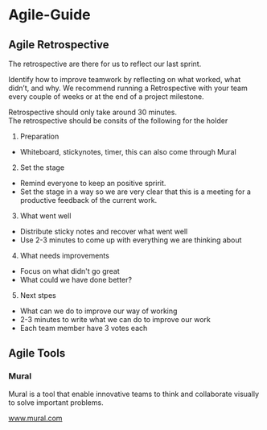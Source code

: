 <h1>Agile-Guide</h1>

<h2>Agile Retrospective</h2>
The retrospective are there for us to reflect our last sprint. <br>

Identify how to improve teamwork by reflecting on what worked, what didn’t, and why. We recommend running a Retrospective with your team every couple of weeks or at the end of a project milestone. <br>

Retrospective should only take around 30 minutes. <br>
The retrospective should be consits of the following for the holder <br>
1. Preparation <br>
- Whiteboard, stickynotes, timer, this can also come through Mural <br>

2. Set the stage <br>
- Remind everyone to keep an positive spririt. <br> 
- Set the stage in a way so we are very clear that this is a meeting for a productive feedback of the current work. <br>

3. What went well <br>
- Distribute sticky notes and recover what went well <br>
- Use 2-3 minutes to come up with everything we are thinking about <br>
4. What needs improvements <br>
- Focus on what didn't go great <br>
- What could we have done better? <br>
5. Next stpes <br>
- What can we do to improve our way of working <br>
- 2-3 minutes to write what we can do to improve our work <br>
- Each team member have 3 votes each <br>

<h2>Agile Tools</h2>

<h3>Mural</h3>
Mural is a tool that enable innovative teams to think and collaborate visually to solve important problems. <br>

<a href="www.mural.com" target="_blank">www.mural.com</a><br>
